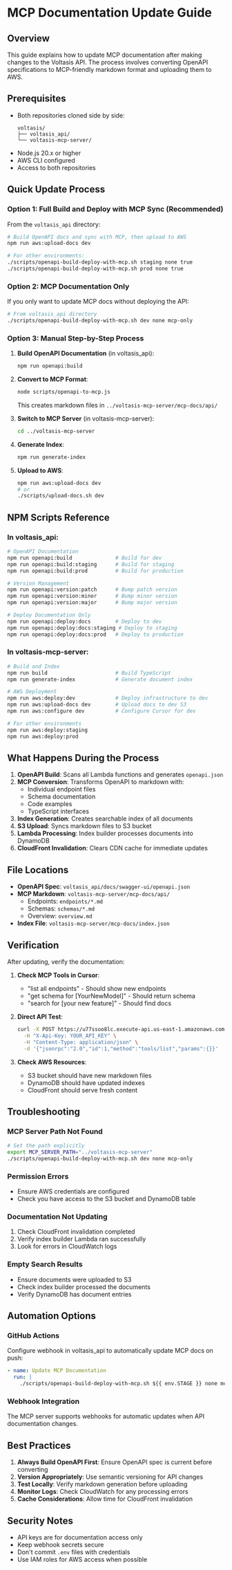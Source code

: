 # MCP Documentation Update Guide

## Overview

This guide explains how to update MCP documentation after making changes to the Voltasis API. The process involves converting OpenAPI specifications to MCP-friendly markdown format and uploading them to AWS.

## Prerequisites

- Both repositories cloned side by side:
  ```
  voltasis/
  ├── voltasis_api/
  └── voltasis-mcp-server/
  ```
- Node.js 20.x or higher
- AWS CLI configured
- Access to both repositories

## Quick Update Process

### Option 1: Full Build and Deploy with MCP Sync (Recommended)

From the `voltasis_api` directory:

```bash
# Build OpenAPI docs and sync with MCP, then upload to AWS
npm run aws:upload-docs dev

# For other environments:
./scripts/openapi-build-deploy-with-mcp.sh staging none true
./scripts/openapi-build-deploy-with-mcp.sh prod none true
```

### Option 2: MCP Documentation Only

If you only want to update MCP docs without deploying the API:

```bash
# From voltasis_api directory
./scripts/openapi-build-deploy-with-mcp.sh dev none mcp-only
```

### Option 3: Manual Step-by-Step Process

1. **Build OpenAPI Documentation** (in voltasis_api):
   ```bash
   npm run openapi:build
   ```

2. **Convert to MCP Format**:
   ```bash
   node scripts/openapi-to-mcp.js
   ```
   This creates markdown files in `../voltasis-mcp-server/mcp-docs/api/`

3. **Switch to MCP Server** (in voltasis-mcp-server):
   ```bash
   cd ../voltasis-mcp-server
   ```

4. **Generate Index**:
   ```bash
   npm run generate-index
   ```

5. **Upload to AWS**:
   ```bash
   npm run aws:upload-docs dev
   # or
   ./scripts/upload-docs.sh dev
   ```

## NPM Scripts Reference

### In voltasis_api:

```bash
# OpenAPI Documentation
npm run openapi:build              # Build for dev
npm run openapi:build:staging      # Build for staging
npm run openapi:build:prod         # Build for production

# Version Management
npm run openapi:version:patch      # Bump patch version
npm run openapi:version:minor      # Bump minor version
npm run openapi:version:major      # Bump major version

# Deploy Documentation Only
npm run openapi:deploy:docs        # Deploy to dev
npm run openapi:deploy:docs:staging # Deploy to staging
npm run openapi:deploy:docs:prod   # Deploy to production
```

### In voltasis-mcp-server:

```bash
# Build and Index
npm run build                      # Build TypeScript
npm run generate-index             # Generate document index

# AWS Deployment
npm run aws:deploy:dev             # Deploy infrastructure to dev
npm run aws:upload-docs dev        # Upload docs to dev S3
npm run aws:configure dev          # Configure Cursor for dev

# For other environments
npm run aws:deploy:staging
npm run aws:deploy:prod
```

## What Happens During the Process

1. **OpenAPI Build**: Scans all Lambda functions and generates `openapi.json`
2. **MCP Conversion**: Transforms OpenAPI to markdown with:
   - Individual endpoint files
   - Schema documentation
   - Code examples
   - TypeScript interfaces
3. **Index Generation**: Creates searchable index of all documents
4. **S3 Upload**: Syncs markdown files to S3 bucket
5. **Lambda Processing**: Index builder processes documents into DynamoDB
6. **CloudFront Invalidation**: Clears CDN cache for immediate updates

## File Locations

- **OpenAPI Spec**: `voltasis_api/docs/swagger-ui/openapi.json`
- **MCP Markdown**: `voltasis-mcp-server/mcp-docs/api/`
  - Endpoints: `endpoints/*.md`
  - Schemas: `schemas/*.md`
  - Overview: `overview.md`
- **Index File**: `voltasis-mcp-server/mcp-docs/index.json`

## Verification

After updating, verify the documentation:

1. **Check MCP Tools in Cursor**:
   - "list all endpoints" - Should show new endpoints
   - "get schema for [YourNewModel]" - Should return schema
   - "search for [your new feature]" - Should find docs

2. **Direct API Test**:
   ```bash
   curl -X POST https://u77ssoo8lc.execute-api.us-east-1.amazonaws.com/dev/mcp \
     -H "X-Api-Key: YOUR_API_KEY" \
     -H "Content-Type: application/json" \
     -d '{"jsonrpc":"2.0","id":1,"method":"tools/list","params":{}}'
   ```

3. **Check AWS Resources**:
   - S3 bucket should have new markdown files
   - DynamoDB should have updated indexes
   - CloudFront should serve fresh content

## Troubleshooting

### MCP Server Path Not Found
```bash
# Set the path explicitly
export MCP_SERVER_PATH="../voltasis-mcp-server"
./scripts/openapi-build-deploy-with-mcp.sh dev none mcp-only
```

### Permission Errors
- Ensure AWS credentials are configured
- Check you have access to the S3 bucket and DynamoDB table

### Documentation Not Updating
1. Check CloudFront invalidation completed
2. Verify index builder Lambda ran successfully
3. Look for errors in CloudWatch logs

### Empty Search Results
- Ensure documents were uploaded to S3
- Check index builder processed the documents
- Verify DynamoDB has document entries

## Automation Options

### GitHub Actions
Configure webhook in voltasis_api to automatically update MCP docs on push:
```yaml
- name: Update MCP Documentation
  run: |
    ./scripts/openapi-build-deploy-with-mcp.sh ${{ env.STAGE }} none mcp-only
```

### Webhook Integration
The MCP server supports webhooks for automatic updates when API documentation changes.

## Best Practices

1. **Always Build OpenAPI First**: Ensure OpenAPI spec is current before converting
2. **Version Appropriately**: Use semantic versioning for API changes
3. **Test Locally**: Verify markdown generation before uploading
4. **Monitor Logs**: Check CloudWatch for any processing errors
5. **Cache Considerations**: Allow time for CloudFront invalidation

## Security Notes

- API keys are for documentation access only
- Keep webhook secrets secure
- Don't commit `.env` files with credentials
- Use IAM roles for AWS access when possible 